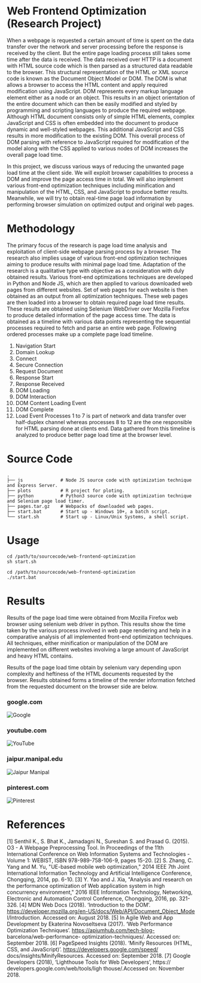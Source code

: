 # Web Frontend Optimization (Research Project)

When a webpage is requested a certain amount of time is spent on the data transfer over the network and server processing before the response is received by the client. But the entire page loading process still takes some time after the data is received. The data received over HTTP is a document with HTML source code which is then parsed as a structured data readable to the browser. This structural representation of the HTML or XML source code is known as the Document Object Model or DOM. The DOM is what allows a browser to access the HTML content and apply required modification using JavaScript. DOM represents every markup language element either as a node or an object. This results in an object orientation of the entire document which can then be easily modified and styled by programming and scripting languages to produce the required webpage. Although HTML document consists only of simple HTML elements, complex JavaScript and CSS is often embedded into the document to produce dynamic and well-styled webpages. This additional JavaScript and CSS results in more modification to the existing DOM. This overall process of DOM parsing with reference to JavaScript required for modification of the model along with the CSS applied to various nodes of DOM increases the overall page load time.

In this project, we discuss various ways of reducing the unwanted page load time at the client side. We will exploit browser capabilities to process a DOM and improve the page access time in total. We will also implement various front-end optimization techniques including minification and manipulation of the HTML, CSS, and JavaScript to produce better results. Meanwhile, we will try to obtain real-time page load information by performing browser simulation on optimized output and original web pages.

# Methodology
The primary focus of the research is page load time analysis and exploitation of client-side webpage parsing process by a browser. The research also implies usage of various front-end optimization techniques aiming to produce results with minimal page load time. Adaptation of the research is a qualitative type with objective as a consideration with duly obtained results.
Various front-end optimizations techniques are developed in Python and Node JS, which are then applied to various downloaded web pages from different websites. Set of web pages for each website is then obtained as an output from all optimization techniques. These web pages are then loaded into a browser to obtain required page load time results. These results are obtained using Selenium WebDriver over Mozilla Firefox to produce detailed information of the page access time. The data is obtained as a timeline with various data points representing the sequential processes required to fetch and parse an entire web page. Following ordered processes make up a complete page load timeline.
1. Navigation Start
2. Domain Lookup
3. Connect
4. Secure Connection
5. Request Document
6. Response Start
7. Response Received
8. DOM Loading
9. DOM Interaction
10. DOM Content Loading Event
11. DOM Complete
12. Load Event
Processes 1 to 7 is part of network and data transfer over half-duplex channel whereas processes 8 to 12 are the one responsible for HTML parsing done at clients end. Data gathered from this timeline is analyzed to produce better page load time at the browser level.

# Source Code
```
.
├── js              # Node JS source code with optimization technique and Express Server.
├── plots           # R project for ploting.
├── python          # Python3 source code with optimization technique and Selenium page load timer.     
├── pages.tar.gz    # Webpacks of downloaded web pages.
├── start.bat       # Start up - Windows 10+, a batch script.
└── start.sh        # Start up - Linux/Unix Systems, a shell script.
```

# Usage
```{sh}
cd /path/to/sourcecode/web-frontend-optimization
sh start.sh
```

```{cmd}
cd /path/to/sourcecode/web-frontend-optimization
./start.bat
```

# Results

Results of the page load time were obtained from Mozilla Firefox web browser using selenium web driver in python. This results show the time taken by the various process involved in web page rendering and help in a comparative analysis of all implemented front-end optimization techniques. All techniques, either minification or manipulation of the DOM are implemented on different websites involving a large amount of JavaScript and heavy HTML contains.

Results of the page load time obtain by selenium vary depending upon complexity and heftiness of the HTML documents requested by the browser. Results obtained forms a timeline of the render information fetched from the requested document on the browser side are below.

### google.com
![Google](https://github.com/shsonawane/web-frontend-optimization/raw/main/plot-images/0001.jpg)

### youtube.com
![YouTube](https://github.com/shsonawane/web-frontend-optimization/raw/main/plot-images/0002.jpg)

### jaipur.manipal.edu
![Jaipur Manipal](https://github.com/shsonawane/web-frontend-optimization/raw/main/plot-images/0003.jpg)

### pinterest.com
![Pinterest](https://github.com/shsonawane/web-frontend-optimization/raw/main/plot-images/0004.jpg)

# References
[1] Senthil K., S. Bhat K., Jamadagni N., Sureshan S. and Prasad G. (2015). O3 - A Webpage Preprocessing Tool. In Proceedings of the 11th International Conference on Web Information Systems and Technologies - Volume 1: WEBIST, ISBN 978-989-758-106-9, pages 15-20.
[2] S. Zhang, C. Yang and M. Yu, "UE-based mobile web optimization," 2014 IEEE 7th Joint International Information Technology and Artificial Intelligence Conference, Chongqing, 2014, pp. 6-10.
[3] Y. Yao and J. Xia, "Analysis and research on the performance optimization of Web application system in high concurrency environment," 2016 IEEE Information Technology, Networking, Electronic and Automation Control Conference, Chongqing, 2016, pp. 321-326.
[4] MDN Web Docs (2018). ‘Introduction to the DOM’. https://developer.mozilla.org/en-US/docs/Web/API/Document_Object_Mode l/Introduction. Accessed on: August 2018.
[5] In Agile Web and App Development by Ekaterina Novoseltseva (2017). ‘Web Performance Optimization Techniques’. https://apiumhub.com/tech-blog- barcelona/web-performance- optimization-techniques/. Accessed on: September 2018.
[6] PageSpeed Insights (2018). ‘Minify Resources (HTML, CSS, and JavaScript)’. https://developers.google.com/speed/ docs/insights/MinifyResources. Accessed on: September 2018.
[7] Google Developers (2018), ‘Lighthouse Tools for Web Developers’, https:// developers.google.com/web/tools/ligh thouse/.Accessed on: November 2018.
